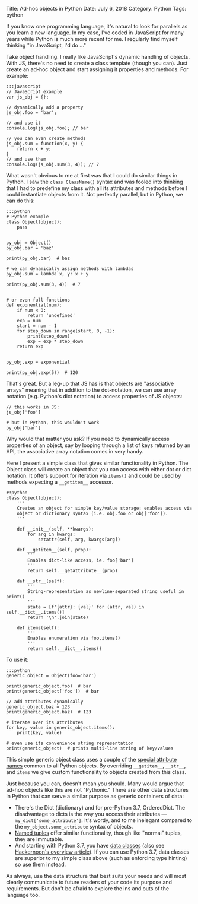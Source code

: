 Title: Ad-hoc objects in Python
Date: July 6, 2018
Category: Python
Tags: python


If you know one programming language, it's natural to look for parallels as you learn a new language. In my case, I've coded in JavaScript for many years while Python is much more recent for me. I regularly find myself thinking "in JavaScript, I'd do ..."
 
Take object handling. I really like JavaScript's dynamic handling of objects. With JS, there's no need to create a class template (though you can). Just create an ad-hoc object and start assigning it properties and methods. For example:


    :::javascript
    // JavaScript example
    var js_obj = {};

    // dynamically add a property
    js_obj.foo = 'bar';

    // and use it
    console.log(js_obj.foo); // bar

    // you can even create methods
    js_obj.sum = function(x, y) {
        return x + y;
    }
    // and use them
    console.log(js_obj.sum(3, 4)); // 7

What wasn't obvious to me at first was that I could do similar things in Python. I saw the `class ClassName()` syntax and was fooled into thinking that I had to predefine my class with all its attributes and methods before I could instantiate objects from it. Not perfectly parallel, but in Python, we can do this:

    :::python
    # Python example
    class Object(object):
        pass


    py_obj = Object()
    py_obj.bar = 'baz'

    print(py_obj.bar)  # baz

    # we can dynamically assign methods with lambdas
    py_obj.sum = lambda x, y: x + y

    print(py_obj.sum(3, 4))  # 7


    # or even full functions
    def exponential(num):
        if num < 0:
            return 'undefined'
        exp = num
        start = num - 1
        for step_down in range(start, 0, -1):
            print(step_down)
            exp = exp * step_down
        return exp


    py_obj.exp = exponential

    print(py_obj.exp(5))  # 120

That's great. But a leg-up that JS has is that objects are "associative arrays" meaning that in addition to the dot-notation, we can use array notation (e.g. Python's dict notation) to access properties of JS objects:


    // this works in JS:
    js_obj['foo']

    # but in Python, this wouldn't work
    py_obj['bar']

Why would that matter you ask? If you need to dynamically access properties of an object, say by looping through a list of keys returned by an API, the associative array notation comes in very handy. 

Here I present a simple class that gives similar functionality in Python. The Object class will create an object that you can access with either dot or dict notation. It offers support for iteration via `items()` and could be used by methods expecting a `__getitem__` accessor. 

    #!python
    class Object(object):
        '''
        Creates an object for simple key/value storage; enables access via
        object or dictionary syntax (i.e. obj.foo or obj['foo']).
        '''

        def __init__(self, **kwargs):
            for arg in kwargs:
                setattr(self, arg, kwargs[arg])

        def __getitem__(self, prop):
            '''
            Enables dict-like access, ie. foo['bar']
            '''
            return self.__getattribute__(prop)

        def __str__(self):
            '''
            String-representation as newline-separated string useful in print()
            '''
            state = [f'{attr}: {val}' for (attr, val) in self.__dict__.items()]
            return '\n'.join(state)

        def items(self):
            '''
            Enables enumeration via foo.items()
            '''
            return self.__dict__.items()

To use it:

    :::python
    generic_object = Object(foo='bar')

    print(generic_object.foo)  # bar
    print(generic_object['foo'])  # bar

    // add attributes dynamically
    generic_object.baz = 123
    print(generic_object.baz)  # 123

    # iterate over its attributes
    for key, value in generic_object.items():
        print(key, value)

    # even use its convenience string representation
    print(generic_object)  # prints multi-line string of key/values


This simple generic object class uses a couple of the <a href="https://docs.python.org/3/reference/datamodel.html#special-method-names" target="_blank">special attribute names</a> common to all Python objects. By overriding `__getitem__`, `__str__`, and `items` we give custom functionality to objects created from this class.

Just because you can, doesn't mean you should. Many would argue that ad-hoc objects like this are not "Pythonic." There are other data structures in Python that can serve a similar purpose as generic containers of data:


* There's the Dict (dictionary) and for pre-Python 3.7, OrderedDict. The disadvantage to dicts is the way you access their attributes &mdash; `my_dict['some_attribute']`. It's wordy, and to me inelegant compared to the `my_object.some_attribute` syntax of objects.
* <a href="https://docs.python.org/3/library/collections.html#collections.namedtuple" target="_blank">Named tuples</a> offer similar functionality, though like "normal" tuples, they are immutable.
* And starting with Python 3.7, you have <a href="https://docs.python.org/3/library/dataclasses.html" target="_blank">data classes</a> (also see <a href="https://hackernoon.com/a-brief-tour-of-python-3-7-data-classes-22ee5e046517" target="_blank">Hackernoon's overview article</a>). If you can use Python 3.7, data classes are superior to my simple class above (such as enforcing type hinting) so use them instead.

As always, use the data structure that best suits your needs and will most clearly communicate to future readers of your code its purpose and requirements. But don't be afraid to explore the ins and outs of the language too.